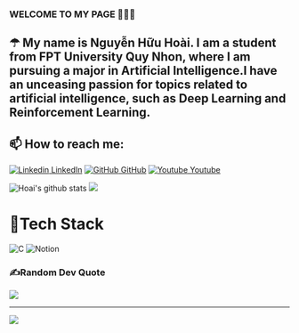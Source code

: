 ### WELCOME TO MY PAGE 👋👋👋
 ## ☂ My name is Nguyễn Hữu Hoài. I am a student from FPT University Quy Nhon, where I am pursuing a major in Artificial Intelligence.I have an unceasing passion for topics related to artificial intelligence, such as Deep Learning and Reinforcement Learning.
## 📫 How to reach me: 

[![Linkedin](https://i.stack.imgur.com/gVE0j.png) LinkedIn](https://www.linkedin.com/in/rubyhill/)   [![GitHub](https://i.stack.imgur.com/tskMh.png) GitHub](https://github.com/Ruby-Hill)   [![Youtube](https://github.com/uvipen/introduction/blob/main/Youtube.png) Youtube](https://www.youtube.com/channel/UC9NajWbUR6bOAQ4WZLh6J8A)


![Hoai's github stats](https://github-readme-stats-git-masterrstaa-rickstaa.vercel.app/api?username=Ruby-Hill&show_icons=true&theme=tokyonight&hide=contribs,prs,issues)
![](https://github-readme-streak-stats.herokuapp.com/?user=Ruby-Hill&theme=radical&hide_border=false)<br/>

# 🥇Tech Stack
![C](https://img.shields.io/badge/c-%2300599C.svg?style=plastic&logo=c&logoColor=white) ![Notion](https://img.shields.io/badge/Notion-%23000000.svg?style=plastic&logo=notion&logoColor=white)

### ✍️Random Dev Quote
![](https://quotes-github-readme.vercel.app/api?type=horizontal&theme=radical)

---
[![](https://visitcount.itsvg.in/api?id=Ruby-Hill&label=Profile%20Views&color=2&icon=0&pretty=true)](https://visitcount.itsvg.in)
